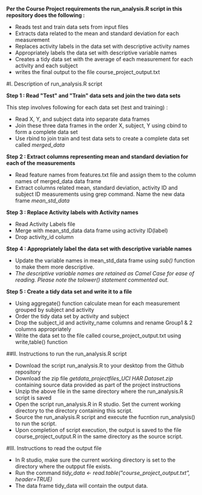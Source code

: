 **Per the Course Project requirements the run_analysis.R script in this repository does the following :**    
* Reads test and train data sets from input files  
* Extracts data related to the mean and standard deviation for each measurement  
* Replaces activity labels in the data set with descriptive activity names   
* Appropriately labels the data set with descriptive variable names  
* Creates a tidy data set with the average of each measurement for each activity and each subject   
* writes the final output to the file course_project_output.txt    

#I. Description of run_analysis.R script   

**Step 1 : Read "Test" and "Train" data sets and join the two data sets**

This step involves following for each data set (test and training) :    

* Read X, Y, and subject data into separate data frames   
* Join these three data frames in the order X, subject, Y using cbind to form a complete data set    
* Use rbind to join train and test data sets to create a complete data set called *_merged_data_*   
  
 
**Step 2 : Extract columns representing mean and standard deviation for each of the measurements**    

* Read feature names from features.txt file and assign them to the column names of merged_data data frame   
* Extract columns related mean, standard deviation, activity ID and subject ID measurements using grep command. Name the new data frame *_mean_std_data_*   


**Step 3 : Replace Activity labels with Activity names**   
* Read Activity Labels file
* Merge with mean_std_data data frame using activity ID(label)
* Drop activity_id column
 
**Step 4 : Appropriately label the data set with descriptive variable names**    
* Update the variable names in mean_std_data frame using _sub()_ function to make them more descriptive.   
* *_The descriptive variable names are retained as Camel Case for ease of reading. Please note the tolower() statement commented out._*    

**Step 5 : Create a tidy data set and write it to a file**    
 
* Using aggregate() function calculate mean for each measurement grouped by subject and activity   
* Order the tidy data set by activity and subject 
* Drop the subject_id and activity_name columns and rename Group1 & 2 columns appropriately   
* Write the data set to the file called course_project_output.txt using write,table() function    
 
##II. Instructions to run the run_analysis.R script    
 * Download the script run_analysis.R to your desktop from the Github repository
 * Download the zip file _getdata_projectfiles_UCI HAR Dataset.zip_ containing source data provided as part of the project instructions                       
 * Unzip the above file in the same directory where the run_analysis.R script is saved   
 * Open the script run_analysis.R in R studio. Set the current working directory to the directory containing this script.   
 * Source the run_analysis.R script and execute the fucntion run_analysis() to run the script.
 * Upon completion of script execution, the output is saved to the file course_project_output.R in the same directory as the source script.    

#III. Instructions to read the output file     
 * In R studio, make sure the current working directory is set to the directory where the outpput file exists.
 * Run the command *_tidy_data <- read.table("course_project_output.txt", header=TRUE)_*      
* The data frame tidy_data will contain the output data.     
